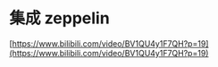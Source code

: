 # 集成 zeppelin

[https://www.bilibili.com/video/BV1QU4y1F7QH?p=19](https://www.bilibili.com/video/BV1QU4y1F7QH?p=19)